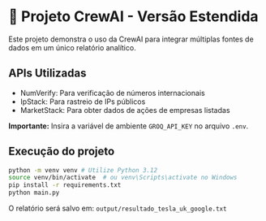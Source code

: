 # 🚀 Projeto CrewAI - Versão Estendida

Este projeto demonstra o uso da CrewAI para integrar múltiplas fontes de dados em um único relatório analítico.

## APIs Utilizadas

- NumVerify: Para verificação de números internacionais
- IpStack: Para rastreio de IPs públicos
- MarketStack: Para obter dados de ações de empresas listadas

**Importante:** Insira a variável de ambiente `GROQ_API_KEY` no arquivo `.env`.

## Execução do projeto

```bash
python -m venv venv # Utilize Python 3.12
source venv/bin/activate  # ou venv\Scripts\activate no Windows
pip install -r requirements.txt
python main.py
```

O relatório será salvo em: `output/resultado_tesla_uk_google.txt`

